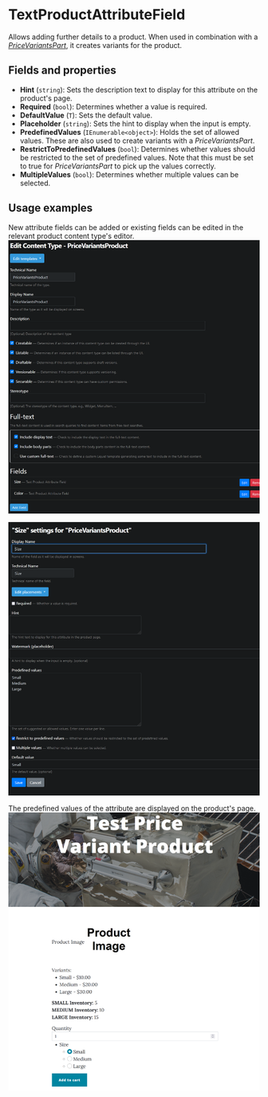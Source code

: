 # TextProductAttributeField

Allows adding further details to a product. When used in combination with a [_PriceVariantsPart_](price-variants-part.md), it creates variants for the product. 

## Fields and properties
- **Hint** (`string`): Sets the description text to display for this attribute on the product's page.
- **Required** (`bool`): Determines whether a value is required.
- **DefaultValue** (`T`): Sets the default value.
- **Placeholder** (`string`): Sets the hint to display when the input is empty.
- **PredefinedValues** (`IEnumerable<object>`): Holds the set of allowed values. These are also used to create variants with a _PriceVariantsPart_.
- **RestrictToPredefinedValues** (`bool`): Determines whether values should be restricted to the set of predefined values. Note that this must be set to true for _PriceVariantsPart_ to pick up the values correctly.
- **MultipleValues** (`bool`): Determines whether multiple values can be selected.

## Usage examples
New attribute fields can be added or existing fields can be edited in the relevant product content type's editor.
![image](../assets/images/text-product-attribute/content-type-editor-example.png)

![image](../assets/images/text-product-attribute/attribute-field-editor-example.png)

The predefined values of the attribute are displayed on the product's page.
![image](../assets/images/text-product-attribute/attribute-field-display-example.png)
